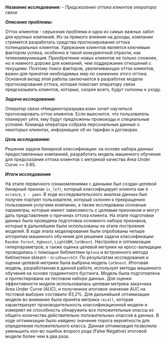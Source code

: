 ***Название исследования:*** - *Предсказание оттока клиентов оператора связи*

***Описание проблемы:***

Отток клиентов - серьезная проблема и одна из самых важных забот для крупных компаний. Из-за прямого влияния на доходы, компании стремятся разработать средства прогнозирования оттока потенциальных клиентов. Удержание клиентов является ключевым фактором успеха, особенно в такой конкурентной отрасли, как телекоммуникация. Приобретение новых клиентов не только сложнее, но и намного дороже для компаний, чем поддержание отношений с текущими. Поэтому поиск факторов, увеличивающих отток клиентов, важен для принятия необходимых мер по снижению этого оттока. Основной вклад этой работы заключается в разработке модели прогнозирования оттока, которая помогает оператору связи предсказывать клиентов, которые, скорее всего, будут склонны к уходу. 

***Задача исследования:***

Оператор связи «Ниединогоразрыва.ком» хочет научиться прогнозировать отток клиентов. Если выяснится, что пользователь планирует уйти, ему будут предложены промокоды и специальные условия. Команда оператора собрала персональные данные о некоторых клиентах, информацию об их тарифах и договорах.

***Цель исследования:***

Решение задачи бинарной классификации: на основе набора данных предоставленных компанией, разработать модель машинного обучения для предсказания оттока клиентов с метрикой качества Area Under Curve >= 0.85. 

***Итоги исследования***

На этапе первичного ознакомлениями с данными был создан целевой бинарный признак `is_left`, который классифицирует клиента как `0 - остался`, `1 - ушел`. В ходе исследовательского анализа данных был получен портрет пользователя, который склонен к прекращению пользования услугами компании, а также исследованы основные параметры, которые имеют зависимость с целевым признаком и могут дать представление о причинах оттока клиента. На этапе подготовки данных была проведена подготовка основного набора признаков, которые в дальнейшем были использованы на этапе построения моделей. В ходе этапа моделирования были опробованы четыре алгоритма машинного обучения для решения задачи классификации: `Random Forest`, `Xgboost`, `LightGBM`, `CatBoost`. Настройка и оптимизация гиперпараметров, а также оценка целевой метрики на кросс-валидации проводилась с помощью библиотеки `Optuna` и встроенного метода библиотеки sklearn - `GridSearchCV`. По результатам исследования и оценки целевой метрики была выбрана модель `Catboost`. Итоговая модель, разработанная в данной работе, использует методы машинного обучения на основе градиентного бустинга. Модель была подготовлена и протестирована на тестовом наборе данных. Для оценки эффективности модели использовалась целевая метрика заказчика Area Under Curve (AUC), и полученное итоговое значение AUC на тестовой выборке составило 93,2%. Для дальнейшей оптимизации модели во внимание была принята метрика `recall`, которая характеризует производительность классификационной модели и измеряет ее способность обнаружить все положительные классы из общего количества действительно положительных классов в данных. В ходе оптимизации было найдено значение порога вероятности для определения положительного класса. Данная оптимизация позволила уменьшить кол-во ошибок второго рода (False Negative) итоговой модели более чем в два раза. 

